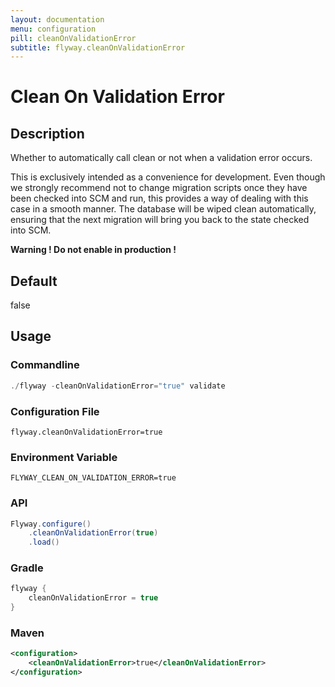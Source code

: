 ```yaml
---
layout: documentation
menu: configuration
pill: cleanOnValidationError
subtitle: flyway.cleanOnValidationError
---
```


# Clean On Validation Error

## Description
Whether to automatically call clean or not when a validation error occurs.

This is exclusively intended as a convenience for development. Even though we strongly recommend not to change migration scripts once they have been checked into SCM and run, this provides a way of dealing with this case in a smooth manner. The database will be wiped clean automatically, ensuring that the next migration will bring you back to the state checked into SCM.

<strong>Warning ! Do not enable in production !</strong>

## Default
false

## Usage

### Commandline
```powershell
./flyway -cleanOnValidationError="true" validate
```

### Configuration File
```properties
flyway.cleanOnValidationError=true
```

### Environment Variable
```properties
FLYWAY_CLEAN_ON_VALIDATION_ERROR=true
```

### API
```java
Flyway.configure()
    .cleanOnValidationError(true)
    .load()
```

### Gradle
```groovy
flyway {
    cleanOnValidationError = true
}
```

### Maven
```xml
<configuration>
    <cleanOnValidationError>true</cleanOnValidationError>
</configuration>
```
